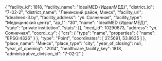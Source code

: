 {
    "facility_id": 1818,
    "facility_name": "IdealMED (ИдеалМЕД)",
    "district_id": "7-02-2",
    "district_name": "Ленинский район, Минск",
    "facility_url": "idealmed-3.by",
    "facility_address": "ул. Солнечная",
    "facility_type": "Медицинский центр",
    "ap_1": "30",
    "name": "IdealMED (ИдеалМЕД)",
    "state": "private institution",
    "stats": [],
    "med_id": 10290873,
    "address": "ул. Солнечная",
    "coord_x_y": {
        "crs": {
            "type": "name",
            "properties": {
                "name": "EPSG:4326"
            }
        },
        "type": "Point",
        "coordinates": [
            27.5691,
            53.8635
        ]
    },
    "place_name": "Минск",
    "place_type": "city",
    "year_of_closing": null,
    "year_of_opening": "2014",
    "healthcare_facility_key": 1818,
    "administrative_division_id": "7-02-2"
}